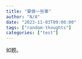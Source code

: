 ```yaml
---
title: "要做一些事"
author: "N/A"
date: "2023-11-03T09:00:00"
tags: ["random-thoughts"]
categories: ["test"]
---
```


如题。